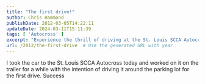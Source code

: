 ```yaml
---
title: "The first drive!"
author: Chris Hammond
publishDate: 2012-03-05T14:22:11
updateDate: 2024-03-11T15:11:39
tags: [ 'Autocross' ]
excerpt: "Experience the thrill of driving at the St. Louis SCCA Autocross event - from tuning on the trailer to the exhilarating first drive in the parking lot!"
url: /2012/the-first-drive  # Use the generated URL with year
---
```

<p>I took the car to the St. Louis SCCA Autocross today and worked on it on the trailer for a while with the intention of driving it around the parking lot for the first drive. Success</p> <p>&nbsp;</p> <object width="425" height="350"><param name="movie" value="https://www.youtube.com/v/n2PkfumfCNk"></param><embed src="https://www.youtube.com/v/n2PkfumfCNk" type="application/x-shockwave-flash" width="425" height="350"></embed></object>


